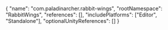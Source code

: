 {
  "name": "com.paladinarcher.rabbit-wings",
  "rootNamespace": "RabbitWings",
  "references": [],
  "includePlatforms": ["Editor", "Standalone"],
  "optionalUnityReferences": []
}
